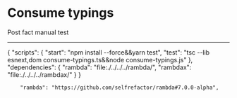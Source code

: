 # Consume typings

Post fact manual test

---

{
  "scripts": {
    "start": "npm install --force&&yarn test",
    "test": "tsc --lib esnext,dom consume-typings.ts&&node consume-typings.js"
  },
  "dependencies": {
    "rambda": "file:./../../../rambda/",
    "rambdax": "file:./../../../rambdax/"
  }
}


```
    "rambda": "https://github.com/selfrefactor/rambda#7.0.0-alpha",
```
